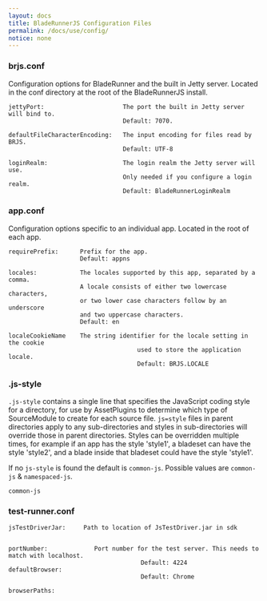 ```yaml
---
layout: docs
title: BladeRunnerJS Configuration Files
permalink: /docs/use/config/
notice: none
---
```


### brjs.conf

Configuration options for BladeRunner and the built in Jetty server. Located in the conf directory at the root of the BladeRunnerJS install.

```
jettyPort:						The port the built in Jetty server will bind to.
								Default: 7070.

defaultFileCharacterEncoding:	The input encoding for files read by BRJS.
								Default: UTF-8

loginRealm:						The login realm the Jetty server will use.
								Only needed if you configure a login realm.
								Default: BladeRunnerLoginRealm
```

### app.conf

Configuration options specific to an individual app. Located in the root of each app.

```
requirePrefix:		Prefix for the app.
                	Default: appns

locales:        	The locales supported by this app, separated by a comma.
                	A locale consists of either two lowercase characters,
                	or two lower case characters follow by an underscore
                	and two uppercase characters.
                	Default: en

localeCookieName	The string identifier for the locale setting in the cookie
									used to store the application locale.
									Default: BRJS.LOCALE
```


### .js-style

`.js-style` contains a single line that specifies the JavaScript coding style for a directory,
	for use by AssetPlugins to determine which type of SourceModule to create for each source file.
`js=style` files in parent directories apply to any sub-directories and styles in sub-directories will override those in parent directories.
Styles can be overridden multiple times, for example if an app has the style 'style1', a bladeset can have the style 'style2',
	and a blade inside that bladeset could have the style 'style1'.

If no `js-style` is found the default is `common-js`.  Possible values are `common-js` &amp; `namespaced-js`.

```
common-js
```

### test-runner.conf

```
jsTestDriverJar:	 Path to location of JsTestDriver.jar in sdk


portNumber:				Port number for the test server. This needs to match with localhost.
									 Default: 4224
defaultBrowser:
									 Default: Chrome

browserPaths:

```
